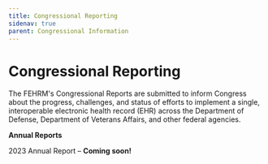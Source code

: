 ```yaml
---
title: Congressional Reporting
sidenav: true
parent: Congressional Information
---
```

# Congressional Reporting

The FEHRM's Congressional Reports are submitted to inform Congress about the progress, challenges, and status of efforts to implement a single, interoperable electronic health record (EHR) across the Department of Defense, Department of Veterans Affairs, and other federal agencies. 

**Annual Reports**

2023 Annual Report – **Coming soon!**
